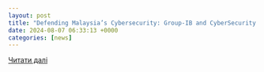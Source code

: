 ```yaml
---
layout: post
title: "Defending Malaysia’s Cybersecurity: Group-IB and CyberSecurity Malaysia Forge Strategic Alliance to Safeguard National Cyber Resilience"
date: 2024-08-07 06:33:13 +0000
categories: [news]
---
```


[Читати далі](https://www.newswire.ca/news-releases/defending-malaysia-s-cybersecurity-group-ib-and-cybersecurity-malaysia-forge-strategic-alliance-to-safeguard-national-cyber-resilience-842465073.html)
